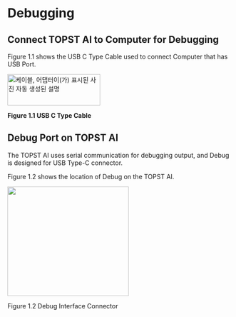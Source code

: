 ﻿# Debugging

## Connect TOPST AI to Computer for Debugging 

Figure 1.1 shows the USB C Type Cable used to connect Computer that has
USB Port.

<img src="https://github.com/topst-development/Documentation/tree/main/TOPST-AI/Hardware/media/3. Debugging.image1.png"
style="width:2.16667in;height:0.73029in"
alt="케이블, 어댑터이(가) 표시된 사진 자동 생성된 설명" />

**Figure 1.1 USB C Type Cable**

## Debug Port on TOPST AI

The TOPST AI uses serial communication for debugging output, and Debug
is designed for USB Type-C connector.

Figure 1.2 shows the location of Debug on the TOPST AI.

<img src="https://github.com/topst-development/Documentation/tree/main/TOPST-AI/Hardware/media/3. Debugging.image2.png"
style="width:2.83057in;height:2.54885in" />

Figure 1.2 Debug Interface Connector
